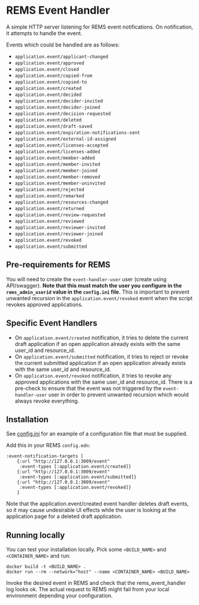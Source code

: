 # REMS Event Handler

A simple HTTP server listening for REMS event notifications.
On notification, it attempts to handle the event.

Events which could be handled are as follows:
- `application.event/applicant-changed`
- `application.event/approved`
- `application.event/closed`
- `application.event/copied-from`
- `application.event/copied-to`
- `application.event/created`
- `application.event/decided`
- `application.event/decider-invited`
- `application.event/decider-joined`
- `application.event/decision-requested`
- `application.event/deleted`
- `application.event/draft-saved`
- `application.event/expiration-notifications-sent`
- `application.event/external-id-assigned`
- `application.event/licenses-accepted`
- `application.event/licenses-added`
- `application.event/member-added`
- `application.event/member-invited`
- `application.event/member-joined`
- `application.event/member-removed`
- `application.event/member-uninvited`
- `application.event/rejected`
- `application.event/remarked`
- `application.event/resources-changed`
- `application.event/returned`
- `application.event/review-requested`
- `application.event/reviewed`
- `application.event/reviewer-invited`
- `application.event/reviewer-joined`
- `application.event/revoked`
- `application.event/submitted`

## Pre-requirements for REMS
You will need to create the `event-handler-user` user (create using API/swagger). **Note that this must match the user 
you configure in the `rems_admin_userid` value in the `config.ini` file.** This is important to prevent unwanted
recursion in the `application.event/revoked` event when the script revokes approved applications.

## Specific Event Handlers
- On `application.event/created` notification, it tries to delete the current draft application if an open application 
already exists with the same user_id and resource_id.
- On `application.event/submitted` notification, it tries to reject or revoke the current submitted application if an open 
application already exists with the same user_id and resource_id.
- On `application.event/revoked` notification, it tries to revoke any approved applications with the same user_id and 
resource_id. There is a pre-check to ensure that the event was not triggered by the `event-handler-user` user in order
to prevent unwanted recursion which would always revoke everything.

## Installation
See [config.ini](config.ini) for an example of a configuration file that must be supplied. 

Add this in your REMS `config.edn`:
```
:event-notification-targets [
    {:url "http://127.0.0.1:3009/event"
     :event-types [:application.event/created]}
    {:url "http://127.0.0.1:3009/event"
     :event-types [:application.event/submitted]}
    {:url "http://127.0.0.1:3009/event"
     :event-types [:application.event/revoked]}
    ]
```
Note that the application.event/created event handler deletes draft events, so it may cause undesirable UI effects while
the user is looking at the application page for a deleted draft application.

## Running locally
You can test your installation locally. Pick some `<BUILD_NAME>` and `<CONTAINER_NAME>` and run:
```
docker build -t <BUILD_NAME> .
docker run --rm --network="host" --name <CONTAINER_NAME> <BUILD_NAME>
```
Invoke the desired event in REMS and check that the rems_event_handler log looks ok. The actual request to 
REMS might fail from your local environment depending your configuration. 
